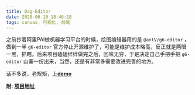 ```yaml
---
title: Dag-Editor
date: 2020-06-10 18:46:18
tags: canvas, 可视化, 前端
---
```


之前抄着阿里PAI做机器学习平台的时候，绘图编辑器用的是 `@antV/g6-editor` ，做到一半 `g6-editor` 官方停止开源维护了，可能是维护成本略高，反正就是两眼一黑，抓瞎。后来项目磕磕绊绊做完之后，回味无穷，于是决定自己手把手把 `g6-editor` 山寨一份出来，当然，还是有非常多需要改进完善的地方。

话不多说，老规矩，上[**demo**](http://stillbold.com/app)

**附: [项目地址](https://github.com/HustLiuCN/dag-editor)**

<!-- more -->
